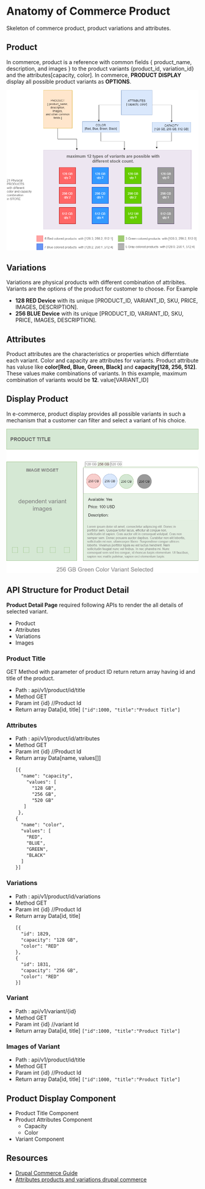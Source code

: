 # Anatomy of Commerce Product
Skeleton of commerce product, product variations and attributes.

## Product
In commerce, product is a reference with common fields { product_name, description, and images } to the product variants {product_id, variation_id} and the attributes[capacity, color]. In commerce, **PRODUCT DISPLAY** display all possible product variants as **OPTIONS**.

![](https://github.com/arsibux/anatomy-of-commerce-product/blob/main/img/product.drawio.png)
## Variations
Variations are physical products with different combination of attribites. Variants are the options of the product for customer to choose. For Example
- **128 RED Device** with its unique [PRODUCT_ID, VARIANT_ID, SKU, PRICE, IMAGES, DESCRIPTION].
- **256 BLUE Device** with its unique [PRODUCT_ID, VARIANT_ID, SKU, PRICE, IMAGES, DESCRIPTION].

## Attributes
Product attributes are the characteristics or properties which differntiate each variant. Color and capacity are attributes for variants. Product attribute has valuse like **color[Red, Blue, Green, Black]** and **capacity[128, 256, 512]**. These values make combinations of variants. In this example, maximum combination of variants would be **12**.
value[VARIANT_ID]

## Display Product
In e-commerce, product display provides all possible variants in such a mechanism 
that a customer can filter and select a variant of his choice.

![](https://github.com/arsibux/anatomy-of-commerce-product/blob/main/img/display.png)

## API Structure for Product Detail
**Product Detail Page** required following APIs to render the all details of selected variant.
- Product 
- Attributes
- Variations
- Images

### Product Title
GET Method with parameter of product ID return return array having id and title of the product.
- Path : api/v1/product/id/title
- Method GET
- Param int {id} //Product Id
- Return array Data[id, title]
   `` ["id":1000, "title":"Product Title"] ``
### Attributes
- Path : api/v1/product/id/attributes
- Method GET
- Param int {id} //Product Id
- Return array Data[name, values[]]
  ```` 
  [{
    "name": "capacity",
      "values": [
        "128 GB",
        "256 GB",
        "520 GB"
     ]
   },
  {
    "name": "color",
    "values": [
      "RED",
      "BLUE",
      "GREEN",
      "BLACK"
    ]
  }]

### Variations
- Path : api/v1/product/id/variations
- Method GET
- Param int {id} //Product Id
- Return array Data[id, title]
  ````
  [{
    "id": 1829,
    "capacity": "128 GB",
    "color": "RED"
  },
  {
    "id": 1831,
    "capacity": "256 GB",
    "color": "RED"
  }]

### Variant
- Path : api/v1/variant/{id}
- Method GET
- Param int {id} //variant Id
- Return array Data[id, title]
  `` ["id":1000, "title":"Product Title"] ``

### Images of Variant
- Path : api/v1/product/id/title
- Method GET
- Param int {id} //Product Id
- Return array Data[id, title]
  `` ["id":1000, "title":"Product Title"] ``

## Product Display Component
- Product Title Component
- Product Attributes Component
    - Capacity
    - Color
- Variant Component

## Resources
- [Drupal Commerce Guide](https://docs.drupalcommerce.org/commerce2/developer-guid)
- [Attributes products and variations drupal commerce ](https://menetray.com/en/blog/attributes-products-and-variations-drupal-commerce)